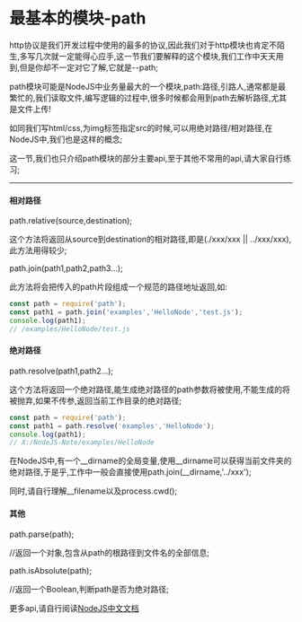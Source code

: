 # 最基本的模块-path
http协议是我们开发过程中使用的最多的协议,因此我们对于http模块也肯定不陌生,多写几次就一定能得心应手,这一节我们要解释的这个模块,我们工作中天天用到,但是你却不一定对它了解,它就是--path;

path模块可能是NodeJS中业务量最大的一个模块,path:路径,引路人,通常都是最繁忙的,我们读取文件,编写逻辑的过程中,很多时候都会用到path去解析路径,尤其是文件上传!

如同我们写html/css,为img标签指定src的时候,可以用绝对路径/相对路径,在NodeJS中,我们也是这样的概念;

这一节,我们也只介绍path模块的部分主要api,至于其他不常用的api,请大家自行练习;

___

#### 相对路径
path.relative(source,destination);

这个方法将返回从source到destination的相对路径,即是(./xxx/xxx || ../xxx/xxx),此方法用得较少;

path.join(path1,path2,path3...);

此方法将会把传入的path片段组成一个规范的路径地址返回,如:

```javascript {.line-numbers}
const path = require('path');
const path1 = path.join('examples','HelloNode','test.js');
console.log(path1);
// /examples/HelloNode/test.js
```
#### 绝对路径
path.resolve(path1,path2...);

这个方法将返回一个绝对路径,能生成绝对路径的path参数将被使用,不能生成的将被抛弃,如果不传参,返回当前工作目录的绝对路径;

```javascript {.line-numbers}
const path = require('path');
const path1 = path.resolve('examples','HelloNode');
console.log(path1);
// X:/NodeJS-Note/examples/HelloNode
```
在NodeJS中,有一个__dirname的全局变量,使用__dirname可以获得当前文件夹的绝对路径,于是乎,工作中一般会直接使用path.join(__dirname,'../xxx');

同时,请自行理解__filename以及process.cwd();

#### 其他
path.parse(path);

//返回一个对象,包含从path的根路径到文件名的全部信息;

path.isAbsolute(path);

//返回一个Boolean,判断path是否为绝对路径;

更多api,请自行阅读[NodeJS中文文档](http://nodejs.cn/api/path.html)
